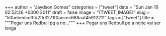 
+++
author = "Jaydson Gomes"
categories = ["tweet"]
date = "Sun Jan 16 02:52:26 +0000 2011"
draft = false
image = "{TWEET_IMAGE}"
slug = "50bebedce3fd2f53271f0aecec688aaf45912211"
tags = ["tweet"]
title = """Pegar uns Redbull pq a no..."""
+++
Pegar uns Redbull pq a noite vai ser longa
